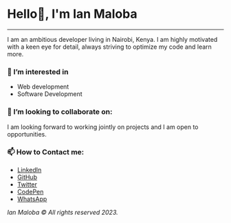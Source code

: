 # Hello👋, I'm Ian Maloba
---
I am an ambitious developer living in Nairobi, Kenya. I am highly motivated with a keen eye for detail, always striving to optimize my code and learn more.

### 👀 I’m interested in
- Web development
- Software Development

### 💞️ I’m looking to collaborate on:
I am looking forward to working jointly on projects and I am open to opportunities.

### 📫 How to Contact me:
- [LinkedIn](https://www.linkedin.com/in/ianmalobamwakha)
- [GitHub](https://github.com/IanMalobaMwakha)
- [Twitter](https://twitter.com/IanMwakha)
- [CodePen](https://codepen.io/ianmalobamwakha/pens/public)
- [WhatsApp](https://wa.link/9swn5e)

  
*Ian Maloba © All rights reserved 2023.*
